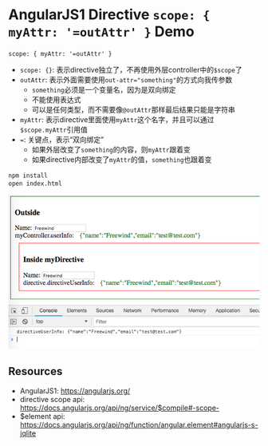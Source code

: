 AngularJS1 Directive `scope: { myAttr: '=outAttr' }` Demo
=========================================================

```
scope: { myAttr: '=outAttr' }
```

- `scope: {}`: 表示directive独立了，不再使用外层controller中的`$scope`了
- `outAttr`: 表示外面需要使用`out-attr="something"`的方式向我传参数
    - `something`必须是一个变量名，因为是双向绑定
    - 不能使用表达式
    - 可以是任何类型，而不需要像`@outAttr`那样最后结果只能是字符串
- `myAttr`: 表示directive里面使用`myAttr`这个名字，并且可以通过`$scope.myAttr`引用值
- `=`: 关键点，表示“双向绑定”
    - 如果外层改变了`something`的内容，则`myAttr`跟着变
    - 如果directive内部改变了`myAttr`的值，`something`也跟着变

```
npm install
open index.html
```

![demo](./images/demo.jpg)

Resources
---------

- AngularJS1: <https://angularjs.org/>
- directive scope api: <https://docs.angularjs.org/api/ng/service/$compile#-scope->
- $element api: <https://docs.angularjs.org/api/ng/function/angular.element#angularjs-s-jqlite>